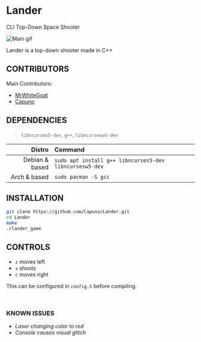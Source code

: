 # Lander
CLI Top-Down Space Shooter

![Main gif](http://i.imgur.com/70jvdo3.gif)

Lander is a top-down shooter made in C++

## CONTRIBUTORS
Main Contributors:

* [MrWhiteGoat](https://github.com/MrWhiteGoat)
* [Capuno](https://github.com/Capuno)


## DEPENDENCIES
> `libncurses5-dev`, `g++`, `libncursesw5-dev`

Distro | Command
------------: | :-------------
Debian & based | `sudo apt install g++ libncurses5-dev libncursesw5-dev`
Arch & based | `sudo pacman -S gcc`


## INSTALLATION

```bash
git clone https://github.com/Capuno/Lander.git
cd Lander
make
./lander_game
```

## CONTROLS

 * `z` moves left
 * `x` shoots
 * `c` moves right

This can be configured in `config.h` before compiling.



&emsp;

### KNOWN ISSUES
* *Laser changing color to red*
* *Console causes visual glitch*
